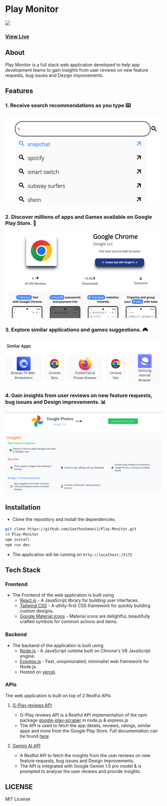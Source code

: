 # Play Monitor

<img src="src/assets/playstorelogo.avif">

### [View Live](https://playmonitor.vercel.app/)

## About

Play Monitor is a full stack web application developed to help app development teams to gain insights from user reviews on new feature requests, bug issues and Design improvements.

## Features

### 1. Receive search recommendations as you type ⌨️

<img src='src/assets/searchPreview.png'>

### 2. Discover millions of apps and Games available on Google Play Store. 🔎

<img src='src/assets/discoverPreview.png'>

### 3. Explore similar applications and games suggestions. 🎮

<img src='src/assets/similar.png'>

### 4. Gain insights from user reviews on new feature requests, bug issues and Design improvements. 📊

<img src='src/assets/insights.png'>

## Installation

- Clone the repository and install the dependencies.

```bash
git clone https://github.com/Santhoshmani1/Play-Monitor.git
cd Play-Monitor
npm install
npm run dev
```

- The application will be running on `http://localhost:/5173`

## Tech Stack

### Frontend

- The Frontend of the web application is built using 
    - [React.js](https://www.reactjs.dev) - A JavaScript library for building user interfaces. 
    - [Tailwind CSS](https://tailwindcss.com) - A utility-first CSS framework for quickly building custom designs.
    - [Google Material Icons](https://fonts.google.com/icons) - Material icons are delightful, beautifully crafted symbols for common actions and items.

### Backend
- The backend of the application is built using 
    - [Node.js](https://nodejs.org/en/) - A JavaScript runtime built on Chrome's V8 JavaScript engine.
    - [Express.js](https://expressjs.com) - Fast, unopinionated, minimalist web framework for Node.js.
    - Hosted on [vercel](https://www.vercel.com).

### APIs
The web application is built on top of 2 Restful APIs

1. [G-Play reviews API](https://www.github.com/Santhoshmani1/gplay-reviews-api)
    - G-Play reviews API is a Restful API implementation of the npm package [google-play-scraper](https://npmjs.com/package/google-play-scraper) in node.js & express.js
    - The API is used to fetch the app details, reviews, ratings, similar apps and more from the Google Play Store. Full documentation can be found [here](https://github.com/Santhoshmani1/gplay-reviews-api#)
    

2. [Gemini AI API](https://github.com/Santhoshmani1/Play-monitor/blob/main/GoogleAI-api) 
    - A Restful API to fetch the insights from the user reviews on new feature requests, bug issues and Design improvements.
    - The API is integrated with Google Gemini 1.5 pro model & is prompted to analyse the user reviews and provide insights.


## LICENSE

MIT License
